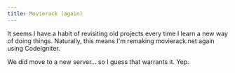 ```yaml
---
title: Movierack (again)
---
```


It seems I have a habit of revisiting old projects every time I learn a new
way of doing things. Naturally, this means I'm remaking movierack.net again
using CodeIgniter.

We did move to a new server... so I guess that warrants it. Yep.
